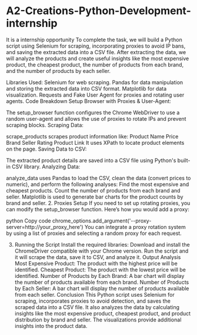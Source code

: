 # A2-Creations-Python-Development-internship
It is a internship opportunity
To complete the task, we will build a Python script using Selenium for scraping, incorporating proxies to avoid IP bans, and saving the extracted data into a CSV file. After extracting the data, we will analyze the products and create useful insights like the most expensive product, the cheapest product, the number of products from each brand, and the number of products by each seller.

Libraries Used:
Selenium for web scraping.
Pandas for data manipulation and storing the extracted data into CSV format.
Matplotlib for data visualization.
Requests and Fake User Agent for proxies and rotating user agents.
Code Breakdown
Setup Browser with Proxies & User-Agent:

The setup_browser function configures the Chrome WebDriver to use a random user-agent and allows the use of proxies to rotate IPs and prevent scraping blocks.
Scraping Data:

scrape_products scrapes product information like:
Product Name
Price
Brand
Seller
Rating
Product Link
It uses XPath to locate product elements on the page.
Saving Data to CSV:

The extracted product details are saved into a CSV file using Python's built-in CSV library.
Analyzing Data:

analyze_data uses Pandas to load the CSV, clean the data (convert prices to numeric), and perform the following analyses:
Find the most expensive and cheapest products.
Count the number of products from each brand and seller.
Matplotlib is used to generate bar charts for the product counts by brand and seller.
2. Proxies Setup
If you need to set up rotating proxies, you can modify the setup_browser function. Here’s how you would add a proxy:

python
Copy code
chrome_options.add_argument('--proxy-server=http://your_proxy_here')
You can integrate a proxy rotation system by using a list of proxies and selecting a random proxy for each request.

3. Running the Script
Install the required libraries:
Download and install the ChromeDriver compatible with your Chrome version.
Run the script and it will scrape the data, save it to CSV, and analyze it.
Output Analysis
Most Expensive Product: The product with the highest price will be identified.
Cheapest Product: The product with the lowest price will be identified.
Number of Products by Each Brand: A bar chart will display the number of products available from each brand.
Number of Products by Each Seller: A bar chart will display the number of products available from each seller.
Conclusion
This Python script uses Selenium for scraping, incorporates proxies to avoid detection, and saves the scraped data into a CSV file. It also analyzes the data by calculating insights like the most expensive product, cheapest product, and product distribution by brand and seller. The visualizations provide additional insights into the product data.
